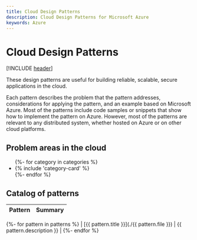 ```yaml
---
title: Cloud Design Patterns
description: Cloud Design Patterns for Microsoft Azure
keywords: Azure
---
```

# Cloud Design Patterns

[!INCLUDE [header](./_includes/header.md)]

These design patterns are useful for building reliable, scalable, secure applications in the cloud.

Each pattern describes the problem that the pattern addresses, considerations for applying the pattern, and an example based on Microsoft Azure. Most of the patterns include code samples or snippets that show how to implement the pattern on Azure. However, most of the patterns are relevant to any distributed system, whether hosted on Azure or on other cloud platforms.

## Problem areas in the cloud

<ul id="categories" class="panel">
{%- for category in categories %}
    <li>
    {% include 'category-card' %}
    </li>
{%- endfor %}
</ul>

## Catalog of patterns

| Pattern | Summary |
| ------- | ------- |
{%- for pattern in patterns %}
| [{{ pattern.title }}](./{{ pattern.file }}) | {{ pattern.description }} |
{%- endfor %}